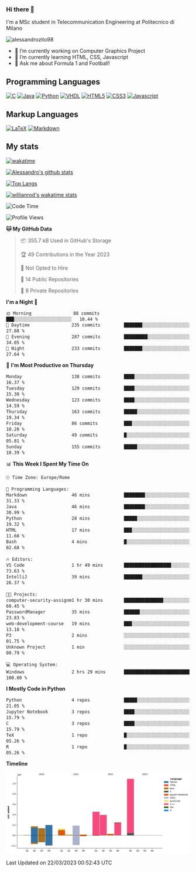 ### Hi there 👋

I'm a MSc student in Telecommunication Engineering at Politecnico di Milano

<p align="left"> <img src="https://komarev.com/ghpvc/?username=alessandrozito98&label=Profile%20views&color=129e00&style=plastic" alt="alessandrozito98" /> </p>


<!--
**alessandrozito98/alessandrozito98** is a ✨ _special_ ✨ repository because its `README.md` (this file) appears on your GitHub profile.
-->

- 🔭 I’m currently working on Computer Graphics Project
- 🌱 I’m currently learning HTML, CSS, Javascript
- 💬 Ask me about Formula 1 and Football!




## Programming Languages

[![C](https://img.shields.io/badge/c%20-%2300599C.svg?&style=for-the-badge&logo=c&logoColor=white)](<https://en.wikipedia.org/wiki/C_(programming_language)>)
[![Java](https://img.shields.io/badge/java-%23ED8B00.svg?&style=for-the-badge&logo=java&logoColor=white)](https://www.java.com/)
[![Python](https://img.shields.io/badge/python%20-%2314354C.svg?&style=for-the-badge&logo=python&logoColor=white)](https://www.python.org/)
[![VHDL](https://img.shields.io/badge/-VHDL-lightgrey?style=for-the-badge&logo=xilinx&logoColor=red)](https://en.wikipedia.org/wiki/VHDL)
[![HTML5](https://img.shields.io/badge/html5%20-%23E34F26.svg?&style=for-the-badge&logo=html5&logoColor=white)](https://en.wikipedia.org/wiki/HTML5)
[![CSS3](https://img.shields.io/badge/css3%20-%231572B6.svg?&style=for-the-badge&logo=css3&logoColor=white)](https://en.wikipedia.org/wiki/CSS)
[![Javascript](https://img.shields.io/badge/javascript%20-%23323330.svg?&style=for-the-badge&logo=javascript&logoColor=%23F7DF1)](https://en.wikipedia.org/wiki/JavaScript)

## Markup Languages

[![LaTeX](https://img.shields.io/badge/latex%20-%23008080.svg?&style=for-the-badge&logo=latex&logoColor=white)](https://en.wikipedia.org/wiki/LaTeX)
[![Markdown](https://img.shields.io/badge/markdown-%23000000.svg?&style=for-the-badge&logo=markdown&logoColor=white)](https://en.wikipedia.org/wiki/Markdown)


## My stats

[![wakatime](https://wakatime.com/badge/user/6602f0ab-f5f4-418b-b2fb-1fa267f6c557.svg)](https://wakatime.com/@6602f0ab-f5f4-418b-b2fb-1fa267f6c557)


[![Alessandro's github stats](https://github-readme-stats.vercel.app/api?username=alessandrozito98&count_private=true&show_icons=true&theme=radical)](https://github.com/anuraghazra/github-readme-stats)


[![Top Langs](https://github-readme-stats.vercel.app/api/top-langs/?username=alessandrozito98&langs_count=10&layout=compact)](https://github.com/anuraghazra/github-readme-stats)


[![willianrod's wakatime stats](https://github-readme-stats.vercel.app/api/wakatime?username=alessandrozito98&layout=compact&v=2)](https://github.com/anuraghazra/github-readme-stats) 



<!--START_SECTION:waka-->
![Code Time](http://img.shields.io/badge/Code%20Time-67%20hrs%2018%20mins-blue)

![Profile Views](http://img.shields.io/badge/Profile%20Views-7-blue)

**🐱 My GitHub Data** 

> 📦 355.7 kB Used in GitHub's Storage 
 > 
> 🏆 49 Contributions in the Year 2023
 > 
> 🚫 Not Opted to Hire
 > 
> 📜 14 Public Repositories 
 > 
> 🔑 8 Private Repositories 
 > 
**I'm a Night 🦉** 

```text
🌞 Morning                88 commits          ███░░░░░░░░░░░░░░░░░░░░░░   10.44 % 
🌆 Daytime                235 commits         ███████░░░░░░░░░░░░░░░░░░   27.88 % 
🌃 Evening                287 commits         █████████░░░░░░░░░░░░░░░░   34.05 % 
🌙 Night                  233 commits         ███████░░░░░░░░░░░░░░░░░░   27.64 % 
```
📅 **I'm Most Productive on Thursday** 

```text
Monday                   138 commits         ████░░░░░░░░░░░░░░░░░░░░░   16.37 % 
Tuesday                  129 commits         ████░░░░░░░░░░░░░░░░░░░░░   15.30 % 
Wednesday                123 commits         ████░░░░░░░░░░░░░░░░░░░░░   14.59 % 
Thursday                 163 commits         █████░░░░░░░░░░░░░░░░░░░░   19.34 % 
Friday                   86 commits          ███░░░░░░░░░░░░░░░░░░░░░░   10.20 % 
Saturday                 49 commits          █░░░░░░░░░░░░░░░░░░░░░░░░   05.81 % 
Sunday                   155 commits         █████░░░░░░░░░░░░░░░░░░░░   18.39 % 
```


📊 **This Week I Spent My Time On** 

```text
🕑︎ Time Zone: Europe/Rome

💬 Programming Languages: 
Markdown                 46 mins             ████████░░░░░░░░░░░░░░░░░   31.33 % 
Java                     46 mins             ████████░░░░░░░░░░░░░░░░░   30.99 % 
Python                   28 mins             █████░░░░░░░░░░░░░░░░░░░░   19.32 % 
HTML                     17 mins             ███░░░░░░░░░░░░░░░░░░░░░░   11.60 % 
Bash                     4 mins              █░░░░░░░░░░░░░░░░░░░░░░░░   02.68 % 

🔥 Editors: 
VS Code                  1 hr 49 mins        ██████████████████░░░░░░░   73.63 % 
IntelliJ                 39 mins             ███████░░░░░░░░░░░░░░░░░░   26.37 % 

🐱‍💻 Projects: 
computer-security-assignm1 hr 30 mins        ███████████████░░░░░░░░░░   60.45 % 
PasswordManager          35 mins             ██████░░░░░░░░░░░░░░░░░░░   23.83 % 
web-development-course   19 mins             ███░░░░░░░░░░░░░░░░░░░░░░   13.18 % 
P3                       2 mins              ░░░░░░░░░░░░░░░░░░░░░░░░░   01.75 % 
Unknown Project          1 min               ░░░░░░░░░░░░░░░░░░░░░░░░░   00.79 % 

💻 Operating System: 
Windows                  2 hrs 29 mins       █████████████████████████   100.00 % 
```

**I Mostly Code in Python** 

```text
Python                   4 repos             █████░░░░░░░░░░░░░░░░░░░░   21.05 % 
Jupyter Notebook         3 repos             ████░░░░░░░░░░░░░░░░░░░░░   15.79 % 
C                        3 repos             ████░░░░░░░░░░░░░░░░░░░░░   15.79 % 
TeX                      1 repo              █░░░░░░░░░░░░░░░░░░░░░░░░   05.26 % 
R                        1 repo              █░░░░░░░░░░░░░░░░░░░░░░░░   05.26 % 
```



**Timeline**

![Lines of Code chart](https://raw.githubusercontent.com/alessandrozito98/alessandrozito98/master/assets/bar_graph.png)


 Last Updated on 22/03/2023 00:52:43 UTC
<!--END_SECTION:waka-->
